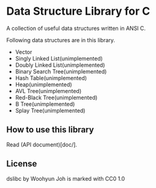 Data Structure Library for C
============================

A collection of useful data structures written in ANSI C.

Following data structures are in this library.
* Vector
* Singly Linked List(unimplemented)
* Doubly Linked List(unimplemented)
* Binary Search Tree(unimplemented)
* Hash Table(unimplemented)
* Heap(unimplemented)
* AVL Tree(unimplemented)
* Red-Black Tree(unimplemented)
* B Tree(unimplemented)
* Splay Tree(unimplemented)

How to use this library
-----------------------

Read (API document)[doc/].

License
-------

dslibc by Woohyun Joh is marked with CC0 1.0
